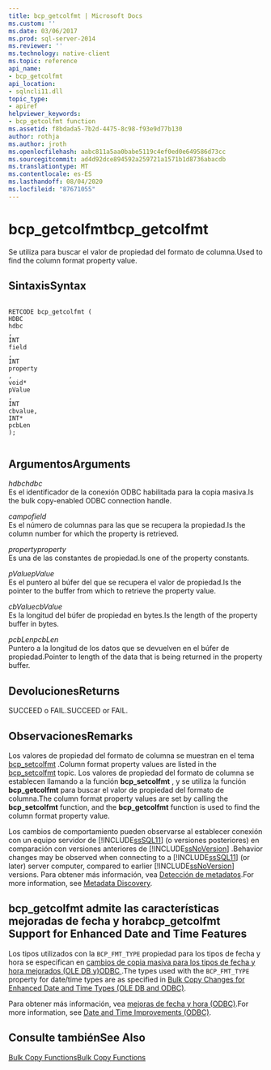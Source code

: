 ```yaml
---
title: bcp_getcolfmt | Microsoft Docs
ms.custom: ''
ms.date: 03/06/2017
ms.prod: sql-server-2014
ms.reviewer: ''
ms.technology: native-client
ms.topic: reference
api_name:
- bcp_getcolfmt
api_location:
- sqlncli11.dll
topic_type:
- apiref
helpviewer_keywords:
- bcp_getcolfmt function
ms.assetid: f8bdada5-7b2d-4475-8c98-f93e9d77b130
author: rothja
ms.author: jroth
ms.openlocfilehash: aabc811a5aa0babe5119c4ef0ed0e649586d73cc
ms.sourcegitcommit: ad4d92dce894592a259721a1571b1d8736abacdb
ms.translationtype: MT
ms.contentlocale: es-ES
ms.lasthandoff: 08/04/2020
ms.locfileid: "87671055"
---
```

# <a name="bcp_getcolfmt"></a><span data-ttu-id="da4fa-102">bcp_getcolfmt</span><span class="sxs-lookup"><span data-stu-id="da4fa-102">bcp_getcolfmt</span></span>
  <span data-ttu-id="da4fa-103">Se utiliza para buscar el valor de propiedad del formato de columna.</span><span class="sxs-lookup"><span data-stu-id="da4fa-103">Used to find the column format property value.</span></span>  
  
## <a name="syntax"></a><span data-ttu-id="da4fa-104">Sintaxis</span><span class="sxs-lookup"><span data-stu-id="da4fa-104">Syntax</span></span>  
  
```  
  
RETCODE bcp_getcolfmt (  
HDBC   
hdbc  
,  
INT   
field  
,  
INT   
property  
,  
void*   
pValue  
,  
INT   
cbvalue,  
INT*   
pcbLen  
);  
  
```  
  
## <a name="arguments"></a><span data-ttu-id="da4fa-105">Argumentos</span><span class="sxs-lookup"><span data-stu-id="da4fa-105">Arguments</span></span>  
 <span data-ttu-id="da4fa-106">*hdbc*</span><span class="sxs-lookup"><span data-stu-id="da4fa-106">*hdbc*</span></span>  
 <span data-ttu-id="da4fa-107">Es el identificador de la conexión ODBC habilitada para la copia masiva.</span><span class="sxs-lookup"><span data-stu-id="da4fa-107">Is the bulk copy-enabled ODBC connection handle.</span></span>  
  
 <span data-ttu-id="da4fa-108">*campo*</span><span class="sxs-lookup"><span data-stu-id="da4fa-108">*field*</span></span>  
 <span data-ttu-id="da4fa-109">Es el número de columnas para las que se recupera la propiedad.</span><span class="sxs-lookup"><span data-stu-id="da4fa-109">Is the column number for which the property is retrieved.</span></span>  
  
 <span data-ttu-id="da4fa-110">*property*</span><span class="sxs-lookup"><span data-stu-id="da4fa-110">*property*</span></span>  
 <span data-ttu-id="da4fa-111">Es una de las constantes de propiedad.</span><span class="sxs-lookup"><span data-stu-id="da4fa-111">Is one of the property constants.</span></span>  
  
 <span data-ttu-id="da4fa-112">*pValue*</span><span class="sxs-lookup"><span data-stu-id="da4fa-112">*pValue*</span></span>  
 <span data-ttu-id="da4fa-113">Es el puntero al búfer del que se recupera el valor de propiedad.</span><span class="sxs-lookup"><span data-stu-id="da4fa-113">Is the pointer to the buffer from which to retrieve the property value.</span></span>  
  
 <span data-ttu-id="da4fa-114">*cbValue*</span><span class="sxs-lookup"><span data-stu-id="da4fa-114">*cbValue*</span></span>  
 <span data-ttu-id="da4fa-115">Es la longitud del búfer de propiedad en bytes.</span><span class="sxs-lookup"><span data-stu-id="da4fa-115">Is the length of the property buffer in bytes.</span></span>  
  
 <span data-ttu-id="da4fa-116">*pcbLen*</span><span class="sxs-lookup"><span data-stu-id="da4fa-116">*pcbLen*</span></span>  
 <span data-ttu-id="da4fa-117">Puntero a la longitud de los datos que se devuelven en el búfer de propiedad.</span><span class="sxs-lookup"><span data-stu-id="da4fa-117">Pointer to length of the data that is being returned in the property buffer.</span></span>  
  
## <a name="returns"></a><span data-ttu-id="da4fa-118">Devoluciones</span><span class="sxs-lookup"><span data-stu-id="da4fa-118">Returns</span></span>  
 <span data-ttu-id="da4fa-119">SUCCEED o FAIL.</span><span class="sxs-lookup"><span data-stu-id="da4fa-119">SUCCEED or FAIL.</span></span>  
  
## <a name="remarks"></a><span data-ttu-id="da4fa-120">Observaciones</span><span class="sxs-lookup"><span data-stu-id="da4fa-120">Remarks</span></span>  
 <span data-ttu-id="da4fa-121">Los valores de propiedad del formato de columna se muestran en el tema [bcp_setcolfmt](bcp-setcolfmt.md) .</span><span class="sxs-lookup"><span data-stu-id="da4fa-121">Column format property values are listed in the [bcp_setcolfmt](bcp-setcolfmt.md) topic.</span></span> <span data-ttu-id="da4fa-122">Los valores de propiedad del formato de columna se establecen llamando a la función **bcp_setcolfmt** , y se utiliza la función **bcp_getcolfmt** para buscar el valor de propiedad del formato de columna.</span><span class="sxs-lookup"><span data-stu-id="da4fa-122">The column format property values are set by calling the **bcp_setcolfmt** function, and the **bcp_getcolfmt** function is used to find the column format property value.</span></span>  
  
 <span data-ttu-id="da4fa-123">Los cambios de comportamiento pueden observarse al establecer conexión con un equipo servidor de [!INCLUDE[ssSQL11](../../includes/sssql11-md.md)] (o versiones posteriores) en comparación con versiones anteriores de [!INCLUDE[ssNoVersion](../../includes/ssnoversion-md.md)] .</span><span class="sxs-lookup"><span data-stu-id="da4fa-123">Behavior changes may be observed when connecting to a [!INCLUDE[ssSQL11](../../includes/sssql11-md.md)] (or later) server computer, compared to earlier [!INCLUDE[ssNoVersion](../../includes/ssnoversion-md.md)] versions.</span></span> <span data-ttu-id="da4fa-124">Para obtener más información, vea [Detección de metadatos](../native-client/features/metadata-discovery.md).</span><span class="sxs-lookup"><span data-stu-id="da4fa-124">For more information, see [Metadata Discovery](../native-client/features/metadata-discovery.md).</span></span>  
  
## <a name="bcp_getcolfmt-support-for-enhanced-date-and-time-features"></a><span data-ttu-id="da4fa-125">bcp_getcolfmt admite las características mejoradas de fecha y hora</span><span class="sxs-lookup"><span data-stu-id="da4fa-125">bcp_getcolfmt Support for Enhanced Date and Time Features</span></span>  
 <span data-ttu-id="da4fa-126">Los tipos utilizados con la `BCP_FMT_TYPE` propiedad para los tipos de fecha y hora se especifican en [cambios de copia masiva para los tipos de fecha y hora mejorados &#40;OLE DB y&#41;ODBC ](../native-client-odbc-date-time/bulk-copy-changes-for-enhanced-date-and-time-types-ole-db-and-odbc.md).</span><span class="sxs-lookup"><span data-stu-id="da4fa-126">The types used with the `BCP_FMT_TYPE` property for date/time types are as specified in [Bulk Copy Changes for Enhanced Date and Time Types &#40;OLE DB and ODBC&#41;](../native-client-odbc-date-time/bulk-copy-changes-for-enhanced-date-and-time-types-ole-db-and-odbc.md).</span></span>  
  
 <span data-ttu-id="da4fa-127">Para obtener más información, vea [mejoras de fecha y hora &#40;ODBC&#41;](../native-client-odbc-date-time/date-and-time-improvements-odbc.md).</span><span class="sxs-lookup"><span data-stu-id="da4fa-127">For more information, see [Date and Time Improvements &#40;ODBC&#41;](../native-client-odbc-date-time/date-and-time-improvements-odbc.md).</span></span>  
  
## <a name="see-also"></a><span data-ttu-id="da4fa-128">Consulte también</span><span class="sxs-lookup"><span data-stu-id="da4fa-128">See Also</span></span>  
 [<span data-ttu-id="da4fa-129">Bulk Copy Functions</span><span class="sxs-lookup"><span data-stu-id="da4fa-129">Bulk Copy Functions</span></span>](sql-server-driver-extensions-bulk-copy-functions.md)  
  
  
